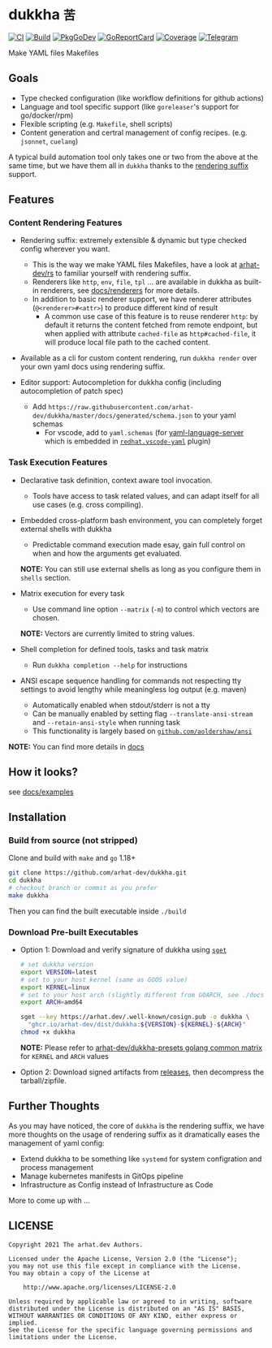 # dukkha `苦`

[![CI](https://github.com/arhat-dev/dukkha/workflows/CI/badge.svg)](https://github.com/arhat-dev/dukkha/actions?query=workflow%3ACI)
[![Build](https://github.com/arhat-dev/dukkha/workflows/Build/badge.svg)](https://github.com/arhat-dev/dukkha/actions?query=workflow%3ABuild)
[![PkgGoDev](https://pkg.go.dev/badge/arhat.dev/dukkha)](https://pkg.go.dev/arhat.dev/dukkha)
[![GoReportCard](https://goreportcard.com/badge/arhat.dev/dukkha)](https://goreportcard.com/report/arhat.dev/dukkha)
[![Coverage](https://badge.arhat.dev/sonar/coverage/arhat-dev_dukkha?branch=master&token=1f8a3998312d6feee60ab16f1ef58ca8)](https://sonar.arhat.dev/dashboard?id=arhat-dev_dukkha)
[![Telegram](https://img.shields.io/static/v1?label=telegram&message=join&style=flat-square&logo=telegram&logoColor=ffffff&color=54A7E6&labelColor=555555)](https://t.me/joinchat/xcTR4nLDTOs2Yzcy)

Make YAML files Makefiles

## Goals

- Type checked configuration (like workflow definitions for github actions)
- Language and tool specific support (like `goreleaser`'s support for go/docker/rpm)
- Flexible scripting (e.g. `Makefile`, shell scripts)
- Content generation and certral management of config recipes. (e.g. `jsonnet`, `cuelang`)

A typical build automation tool only takes one or two from the above at the same time, but we have them all in `dukkha` thanks to the [rendering suffix][rs] support.

## Features

### Content Rendering Features

- Rendering suffix: extremely extensible & dynamic but type checked config wherever you want.
  - This is the way we make YAML files Makefiles, have a look at [arhat-dev/rs][rs] to familiar yourself with rendering suffix.
  - Renderers like `http`, `env`, `file`, `tpl` ... are available in dukkha as built-in renderers, see [docs/renderers](./docs/renderers) for more details.
  - In addition to basic renderer support, we have renderer attributes (`@<renderer>#<attr>`) to produce different kind of result
    - A common use case of this feature is to reuse renderer `http`: by default it returns the content fetched from remote endpoint, but when applied with attribute `cached-file` as `http#cached-file`, it will produce local file path to the cached content.

- Available as a cli for custom content rendering, run `dukkha render` over your own yaml docs using rendering suffix.

- Editor support: Autocompletion for dukkha config (including autocompletion of patch spec)
  - Add `https://raw.githubusercontent.com/arhat-dev/dukkha/master/docs/generated/schema.json` to your yaml schemas
    - For vscode, add to `yaml.schemas` (for [yaml-language-server](https://github.com/redhat-developer/yaml-language-server#language-server-settings) which is embedded in [`redhat.vscode-yaml`](https://marketplace.visualstudio.com/items?itemName=redhat.vscode-yaml) plugin)

### Task Execution Features

- Declarative task definition, context aware tool invocation.
  - Tools have access to task related values, and can adapt itself for all use cases (e.g. cross compiling).

- Embedded cross-platform bash environment, you can completely forget external shells with dukkha
  - Predictable command execution made esay, gain full control on when and how the arguments get evaluated.

  __NOTE:__ You can still use external shells as long as you configure them in `shells` section.

- Matrix execution for every task
  - Use command line option `--matrix` (`-m`) to control which vectors are chosen.

  __NOTE:__ Vectors are currently limited to string values.

- Shell completion for defined tools, tasks and task matrix
  - Run `dukkha completion --help` for instructions

- ANSI escape sequence handling for commands not respecting tty settings to avoid lengthy while meaningless log output (e.g. maven)
  - Automatically enabled when stdout/stderr is not a tty
  - Can be manually enabled by setting flag `--translate-ansi-stream` and `--retain-ansi-style` when running task
  - This functionality is largely based on [`github.com/aoldershaw/ansi`](https://github.com/aoldershaw/ansi)

__NOTE:__ You can find more details in [docs](./docs)

## How it looks?

see [docs/examples](./docs/examples)

## Installation

### Build from source (not stripped)

Clone and build with `make` and `go` 1.18+

```bash
git clone https://github.com/arhat-dev/dukkha.git
cd dukkha
# checkout branch or commit as you prefer
make dukkha
```

Then you can find the built executable inside `./build`

### Download Pre-built Executables

- Option 1: Download and verify signature of dukkha using [`sget`][sget]

  ```bash
  # set dukkha version
  export VERSION=latest
  # set to your host kernel (same as GOOS value)
  export KERNEL=linux
  # set to your host arch (slightly different from GOARCH, see ./docs/constants.md)
  export ARCH=amd64

  sget --key https://arhat.dev/.well-known/cosign.pub -o dukkha \
    "ghcr.io/arhat-dev/dist/dukkha:${VERSION}-${KERNEL}-${ARCH}"
  chmod +x dukkha
  ```

  __NOTE:__ Please refer to [arhat-dev/dukkha-presets golang common matrix](https://github.com/arhat-dev/dukkha-presets/blob/dev/matrix/golang/1.18/common.yml) for `KERNEL` and `ARCH` values

- Option 2: Download signed artifacts from [releases](https://github.com/arhat-dev/dukkha/releases), then decompress the tarball/zipfile.

## Further Thoughts

As you may have noticed, the core of `dukkha` is the rendering suffix, we have more thoughts on the usage of rendering suffix as it dramatically eases the management of yaml config:

- Extend dukkha to be something like `systemd` for system configration and process management
- Manage kubernetes manifests in GitOps pipeline
- Infrastructure as Config instead of Infrastructure as Code

More to come up with ...

## LICENSE

```text
Copyright 2021 The arhat.dev Authors.

Licensed under the Apache License, Version 2.0 (the "License");
you may not use this file except in compliance with the License.
You may obtain a copy of the License at

    http://www.apache.org/licenses/LICENSE-2.0

Unless required by applicable law or agreed to in writing, software
distributed under the License is distributed on an "AS IS" BASIS,
WITHOUT WARRANTIES OR CONDITIONS OF ANY KIND, either express or implied.
See the License for the specific language governing permissions and
limitations under the License.
```

[rs]: https://github.com/arhat-dev/rs#readme
[sget]: https://github.com/sigstore/cosign#sget
